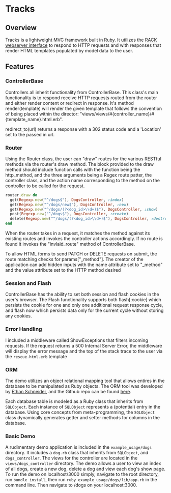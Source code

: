 # Tracks

## Overview

Tracks is a lightweight MVC framework built in Ruby. It utilizes the [RACK webserver interface](https://github.com/rack/rack) to respond to HTTP requests and with responses that render HTML templates populated by model data to the user.

## Features

### ControllerBase
Controllers all inherit functionality from ControllerBase. This class's main functionality is to respond receive HTTP requests routed from the router and either render content or redirect in response. It's method render(template) will render the given template that follows the convention of being placed within the director: "views/views/#{controller_name}/#{template_name}.html.erb".

redirect_to(url) returns a response with a 302 status code and a 'Location' set to the passed in url.

### Router
Using the Router class, the user can "draw" routes for the various RESTful methods via the router's draw method. The block provided to the draw method should include function calls with the function being the http_method, and the three arguments being a Regex route patter, the controller class, and the action name corresponding to the method on the controller to be called for the request.
```Ruby
router.draw do
  get(Regexp.new("^/dogs$"), DogsController, :index)
  get(Regexp.new("^/dogs/new$"), DogsController, :new)
  get(Regexp.new("^/dogs/(?<dog_id>\\d+)$"), DogsController, :show)
  post(Regexp.new("^/dogs$"), DogsController, :create)
  delete(Regexp.new("^/dogs/(?<dog_id>\\d+)$"), DogsController, :destroy)
end
```
When the router takes in a request, it matches the method against its existing routes and invokes the controller actions accordingly. If no route is found it invokes the "invlaid_route" method of ControllerBase.

To allow HTML forms to send PATCH or DELETE requests on submit, the route matching checks for params["\_method"]. The creator of the application can add hidden inputs with the name attribute set to "\_method" and the value attribute set to the HTTP method desired

### Session and Flash
ControllerBase has the ability to set both session and flash cookies in the user's browser. The Flash functionality supports both flash[:cookie] which persists the cookie for one and only one additional request response cycle, and flash now which persists data only for the current cycle without storing any cookies.

### Error Handling
I included a middleware called ShowExceptions that filters incoming requests. If the request returns a 500 Internal Server Error, the middleware will display the error message and the top of the stack trace to the user via the `rescue.html.erb` template

### ORM
The demo utilizes an object relational mapping tool that allows entires in the database to be manipulated as Ruby objects. The ORM tool was developed by [Ethan Schneider](https://github.com/ethannkschneider), and the Github repo can be found [here](https://github.com/ethannkschneider/wORMhole).

Each database table is modeled as a Ruby class that inherits from `SQLObject`. Each instance of `SQLObject` represents a (potential) entry in the database. Using core concepts from meta-programming, the `SQLObject` class dynamically generates getter and setter methods for columns in the database.

### Basic Demo
A rudimentary demo application is included in the `example_usage/dogs` directory. It includes a `dog.rb` class that inherits from `SQLObject`, and `dogs_controller`. The views for the controller are located in the `views/dogs_controller` directory. The demo allows a user to view an index of all dogs, create a new dog, delete a dog and view each dog's show page. To run the demo on localhost/3000 simply, navigate to the root directory, run `bundle install`, then run `ruby example_usage/dogs/lib/app.rb` in the command line. Then navigate to /dogs on your localhost:3000.
